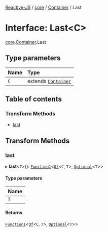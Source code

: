 [Reactive-JS](../README.md) / [core](../modules/core.md) / [Container](../modules/core.Container.md) / Last

# Interface: Last<C\>

[core](../modules/core.md).[Container](../modules/core.Container.md).Last

## Type parameters

| Name | Type |
| :------ | :------ |
| `C` | extends [`Container`](core.Container-1.md) |

## Table of contents

### Transform Methods

- [last](core.Container.Last.md#last)

## Transform Methods

### last

▸ **last**<`T`\>(): [`Function1`](../modules/functions.md#function1)<[`Of`](../modules/core.Container.md#of)<`C`, `T`\>, [`Optional`](../modules/functions.md#optional)<`T`\>\>

#### Type parameters

| Name |
| :------ |
| `T` |

#### Returns

[`Function1`](../modules/functions.md#function1)<[`Of`](../modules/core.Container.md#of)<`C`, `T`\>, [`Optional`](../modules/functions.md#optional)<`T`\>\>
